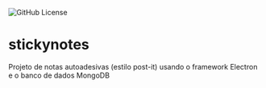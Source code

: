 ![GitHub License](https://img.shields.io/github/license/clxsilva/stickynotes)

# stickynotes
Projeto de notas autoadesivas (estilo post-it) usando o framework Electron e o banco de dados MongoDB
